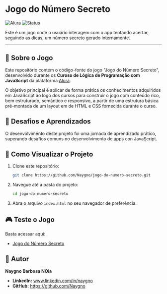 # Jogo do Número Secreto
![Alura](https://img.shields.io/badge/Naygno-Lógica_de_Programação-orange)
![Status](https://img.shields.io/badge/Status-Em%20Desenvolvimento-blue)

Este é um jogo onde o usuário interagem com o app tentando acertar, seguindo as dicas, um número secreto gerado internamente.

---

## 📖 Sobre o Jogo

Este repositório contém o código-fonte do jogo "Jogo do Número Secreto", desenvolvido durante os **Curoso de Lógica de Programação com JavaScript** da plataforma [Alura](https://www.alura.com.br/).

O objetivo principal é aplicar de forma prática os conhecimentos adquiridos em JavaScript ao logo dos cursos para construir o jogo com conteúdo rico, bem estruturado, semântico e responsivo, a partir de uma estrutura básica pré-montada de um layout em de HTML e CSS fornecida durante o curso.



## 🚀 Desafios e Aprendizados

O desenvolvimento deste projeto foi uma jornada de aprendizado prático, superando desafios comuns no desenvolvimento de apps con JavaScript.

## 📂 Como Visualizar o Projeto

1.  Clone este repositório:
    ```bash
    git clone https://github.com/Naygno/jogo-do-numero-secreto.git
    ```
2.  Navegue até a pasta do projeto:
    ```bash
    cd jogo-do-numero-secreto
    ```
3.  Abra o arquivo `index.html` no seu navegador de preferência.

## 🎮 Teste o Jogo
Basta acessar aqui:
- [Jogo do Número Secreto](https://jogo-green-omega-31.vercel.app/)

## 👤 Autor

**Naygno Barbosa NOia**

*   **LinkedIn:** www.linkedin.com/in/naygno
*   **GitHub:** https://github.com/Naygno

